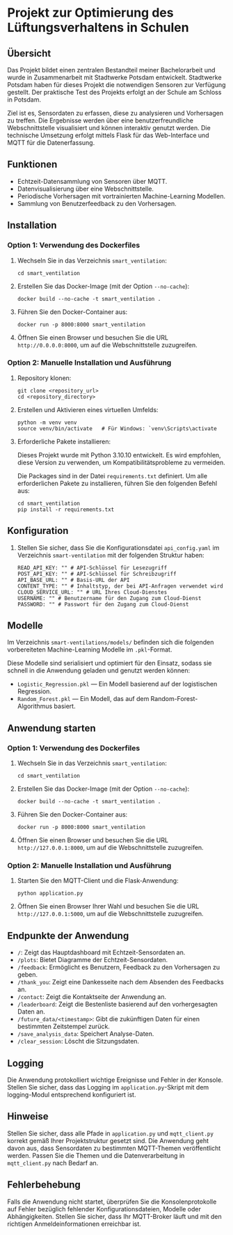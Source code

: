# Projekt zur Optimierung des Lüftungsverhaltens in Schulen 

## Übersicht

Das Projekt bildet einen zentralen Bestandteil meiner Bachelorarbeit und wurde in Zusammenarbeit mit Stadtwerke Potsdam entwickelt. Stadtwerke Potsdam haben für dieses Projekt die notwendigen Sensoren zur Verfügung gestellt. Der praktische Test des Projekts erfolgt an der Schule am Schloss in Potsdam.

Ziel ist es, Sensordaten zu erfassen, diese zu analysieren und Vorhersagen zu treffen. Die Ergebnisse werden über eine benutzerfreundliche Webschnittstelle visualisiert und können interaktiv genutzt werden. Die technische Umsetzung erfolgt mittels Flask für das Web-Interface und MQTT für die Datenerfassung.

## Funktionen

- Echtzeit-Datensammlung von Sensoren über MQTT.
- Datenvisualisierung über eine Webschnittstelle.
- Periodische Vorhersagen mit vortrainierten Machine-Learning Modellen.
- Sammlung von Benutzerfeedback zu den Vorhersagen.

## Installation

### Option 1: Verwendung des Dockerfiles

1. Wechseln Sie in das Verzeichnis `smart_ventilation`:

    ```
    cd smart_ventilation
    ```

2. Erstellen Sie das Docker-Image (mit der Option `--no-cache`):

    ```
    docker build --no-cache -t smart_ventilation .
    ```

3. Führen Sie den Docker-Container aus:

    ```
    docker run -p 8000:8000 smart_ventilation
    ```

4. Öffnen Sie einen Browser und besuchen Sie die URL `http://0.0.0.0:8000`, um auf die Webschnittstelle zuzugreifen.

### Option 2: Manuelle Installation und Ausführung

1. Repository klonen:

    ```
    git clone <repository_url>
    cd <repository_directory>
    ```

2. Erstellen und Aktivieren eines virtuellen Umfelds:

    ```
    python -m venv venv
    source venv/bin/activate   # Für Windows: `venv\Scripts\activate
    ```

3. Erforderliche Pakete installieren:

    Dieses Projekt wurde mit Python 3.10.10 entwickelt. Es wird empfohlen, 
    diese Version zu verwenden, um Kompatibilitätsprobleme zu vermeiden.

    Die Packages sind in der Datei `requirements.txt` definiert. 
    Um alle erforderlichen Pakete zu installieren, führen Sie den folgenden Befehl aus:

    ```
    cd smart_ventilation
    pip install -r requirements.txt
    ```

## Konfiguration

1. Stellen Sie sicher, dass Sie die Konfigurationsdatei `api_config.yaml` im Verzeichnis `smart-ventilation` mit der folgenden Struktur haben:

    ```
    READ_API_KEY: "" # API-Schlüssel für Lesezugriff
    POST_API_KEY: "" # API-Schlüssel für Schreibzugriff
    API_BASE_URL: "" # Basis-URL der API
    CONTENT_TYPE: "" # Inhaltstyp, der bei API-Anfragen verwendet wird
    CLOUD_SERVICE_URL: "" # URL Ihres Cloud-Dienstes
    USERNAME: "" # Benutzername für den Zugang zum Cloud-Dienst
    PASSWORD: "" # Passwort für den Zugang zum Cloud-Dienst
    ```

## Modelle

Im Verzeichnis `smart-ventilations/models/` befinden sich die folgenden vorbereiteten Machine-Learning Modelle im `.pkl`-Format. 

Diese Modelle sind serialisiert und optimiert für den Einsatz, sodass sie schnell in die Anwendung geladen und genutzt werden können:

- `Logistic_Regression.pkl` — Ein Modell basierend auf der logistischen Regression.
- `Random_Forest.pkl` — Ein Modell, das auf dem Random-Forest-Algorithmus basiert.

## Anwendung starten

### Option 1: Verwendung des Dockerfiles

1. Wechseln Sie in das Verzeichnis `smart_ventilation`:

    ```
    cd smart_ventilation
    ```

2. Erstellen Sie das Docker-Image (mit der Option `--no-cache`):

    ```
    docker build --no-cache -t smart_ventilation .
    ```

3. Führen Sie den Docker-Container aus:

    ```
    docker run -p 8000:8000 smart_ventilation
    ```

4. Öffnen Sie einen Browser und besuchen Sie die URL `http://127.0.0.1:8000`, um auf die Webschnittstelle zuzugreifen.

### Option 2: Manuelle Installation und Ausführung

1. Starten Sie den MQTT-Client und die Flask-Anwendung:

    ```
    python application.py
    ```

2. Öffnen Sie einen Browser Ihrer Wahl und besuchen Sie die URL `http://127.0.0.1:5000`, um auf die Webschnittstelle zuzugreifen.

## Endpunkte der Anwendung

- `/`: Zeigt das Hauptdashboard mit Echtzeit-Sensordaten an.
- `/plots`: Bietet Diagramme der Echtzeit-Sensordaten.
- `/feedback`: Ermöglicht es Benutzern, Feedback zu den Vorhersagen zu geben.
- `/thank_you`: Zeigt eine Dankesseite nach dem Absenden des Feedbacks an.
- `/contact`: Zeigt die Kontaktseite der Anwendung an.
- `/leaderboard`: Zeigt die Bestenliste basierend auf den vorhergesagten Daten an.
- `/future_data/<timestamp>`: Gibt die zukünftigen Daten für einen bestimmten Zeitstempel zurück.
- `/save_analysis_data`: Speichert Analyse-Daten.
- `/clear_session`: Löscht die Sitzungsdaten.

## Logging

Die Anwendung protokolliert wichtige Ereignisse und Fehler in der Konsole. 
Stellen Sie sicher, dass das Logging im `application.py`-Skript mit dem logging-Modul entsprechend konfiguriert ist.

## Hinweise

Stellen Sie sicher, dass alle Pfade in `application.py` und `mqtt_client.py` korrekt gemäß Ihrer Projektstruktur gesetzt sind. 
Die Anwendung geht davon aus, dass Sensordaten zu bestimmten MQTT-Themen veröffentlicht werden. 
Passen Sie die Themen und die Datenverarbeitung in `mqtt_client.py` nach Bedarf an.

## Fehlerbehebung

Falls die Anwendung nicht startet, überprüfen Sie die Konsolenprotokolle auf Fehler bezüglich fehlender Konfigurationsdateien, Modelle oder Abhängigkeiten. 
Stellen Sie sicher, dass Ihr MQTT-Broker läuft und mit den richtigen Anmeldeinformationen erreichbar ist.
